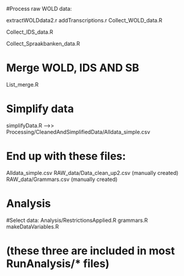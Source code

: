 #Process raw WOLD data:

extractWOLDdata2.r
addTranscriptions.r
Collect_WOLD_data.R

Collect_IDS_data.R

Collect_Spraakbanken_data.R

# Merge WOLD, IDS AND SB
List_merge.R

# Simplify data
simplifyData.R    -->> Processing/CleanedAndSimplifiedData/Alldata_simple.csv



# End up with these files:

Alldata_simple.csv
RAW_data/Data_clean_up2.csv (manually created)
RAW_data/Grammars.csv (manually created)

####
# Analysis

#Select data:
Analysis/RestrictionsApplied.R
grammars.R
makeDataVariables.R

# (these three are included in most RunAnalysis/* files)
